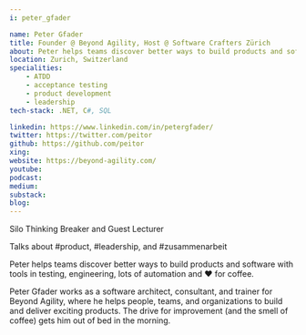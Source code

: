```yaml
---
i: peter_gfader

name: Peter Gfader
title: Founder @ Beyond Agility, Host @ Software Crafters Zürich
about: Peter helps teams discover better ways to build products and software with tools in testing, engineering, lots of automation and ❤ for coffee. 
location: Zurich, Switzerland
specialities:
    - ATDD
    - acceptance testing
    - product development
    - leadership
tech-stack: .NET, C#, SQL

linkedin: https://www.linkedin.com/in/petergfader/
twitter: https://twitter.com/peitor
github: https://github.com/peitor
xing: 
website: https://beyond-agility.com/
youtube: 
podcast: 
medium: 
substack: 
blog: 
---
```


Silo Thinking Breaker and Guest Lecturer

Talks about #product, #leadership, and #zusammenarbeit


Peter helps teams discover better ways to build products and software with tools in testing, engineering, lots of automation and ❤ for coffee.

Peter Gfader works as a software architect, consultant, and trainer for Beyond Agility, where he helps people, teams, and organizations to build and deliver exciting products. The drive for improvement (and the smell of coffee) gets him out of bed in the morning.
